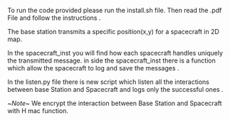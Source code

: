 To run the code provided please run the install.sh file.  Then read the .pdf File and follow the instructions .

  The base station transmits  a specific position(x,y) for a spacecraft in 2D map.
  
  In the spacecraft_inst you will find how each spacecraft handles uniquely the transmitted message.
in side the spacecraft_inst there is a function which allow the spacecraft to log and save the messages .

  In the listen.py file there is new script which listen all the interactions between base Station  and Spacecraft  and logs only the successful ones .

~*Note*~ We encrypt the interaction between Base Station and Spacecraft with H mac function.
